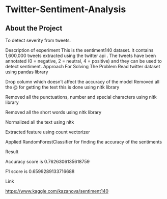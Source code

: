 # Twitter-Sentiment-Analysis

## About the Project

To detect severity from tweets.

Description of experiment
This is the sentiment140 dataset. It contains 1,600,000 tweets extracted using the twitter api . The tweets have been annotated (0 = negative, 2 = neutral, 4 = positive) and they can be used to detect sentiment.
Approach For Solving The Problem 
Read twitter dataset using pandas library

Drop column which doesn’t affect the accuracy of the model
 Removed all the @ for getting the text this is done using nltk library
 
Removed all the punctuations, number and special characters using nltk library
 
Removed all the short words using nltk library
 
Normalized all the text using nltk
 
Extracted feature using count vectorizer
 
Applied RandomForestClassifier for finding the accuracy of the sentiments
 
Result
 
 Accuracy score is 0.7626306135618759 
 
 F1 score is 0.6599289133716688

Link

https://www.kaggle.com/kazanova/sentiment140
